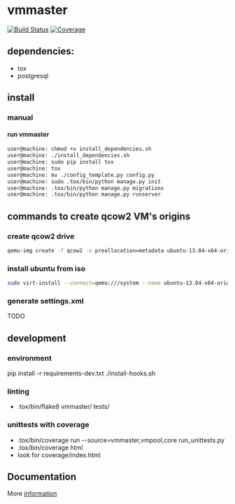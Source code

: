# vmmaster
[![Build Status](https://travis-ci.org/2gis/vmmaster.svg?branch=master)](https://travis-ci.org/2gis/vmmaster)
[![Coverage](https://codecov.io/github/2gis/vmmaster/coverage.svg?branch=master)](https://codecov.io/github/2gis/vmmaster?branch=master)

## dependencies:
+ tox
+ postgresql

## install
### manual

#### run vmmaster
```bash
user@machine: chmod +x install_dependencies.sh
user@machine: ./install_dependencies.sh
user@machine: sudo pip install tox
user@machine: tox
user@machine: mv ./config_template.py config.py
user@machine: sudo .tox/bin/python manage.py init
user@machine: .tox/bin/python manage.py migrations
user@machine: .tox/bin/python manage.py runserver
```

## commands to create qcow2 VM's origins
### create qcow2 drive

```bash
qemu-img create -f qcow2 -o preallocation=metadata ubuntu-13.04-x64-origin.qcow2 8G
```
### install ubuntu from iso

```bash
sudo virt-install --connect=qemu:///system --name ubuntu-13.04-x64-origin --network=bridge:virbr0 --ram 2048 --vcpus 2 --disk path=$VMMASTER_HOME/origins/ubuntu-13.04-x64/drive.qcow2,format=qcow2,bus=virtio,cache=none --cdrom $ISO_PLACE/ubuntu-13.04-desktop-amd64.iso --vnc --accelerate --os-type=linux --os-variant=generic26 --hvm
```

### generate settings.xml
TODO

## development

### environment
pip install -r requirements-dev.txt
./install-hooks.sh

### linting
+ .tox/bin/flake8 vmmaster/ tests/

### unittests with coverage
+ .tox/bin/coverage run --source=vmmaster,vmpool,core run_unittests.py
+ .tox/bin/coverage html
+ look for coverage/index.html

## Documentation
More [information](http://vmmaster.readthedocs.org)
